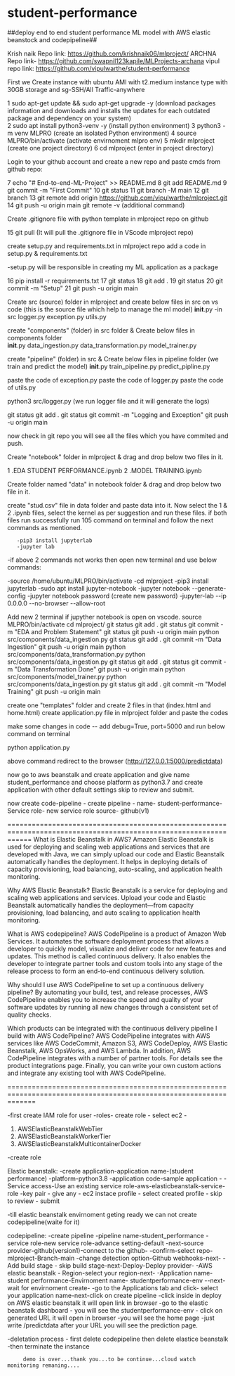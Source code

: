 # student-performance
##deploy end to end student performance ML model with AWS elastic beanstock and codepipeline##

Krish naik Repo link: https://github.com/krishnaik06/mlproject/
ARCHNA Repo link- https://github.com/swapnil123kapile/MLProjects-archana
vipul repo link:  https://github.com/vipulwarthe/student-performance

First we Create instance with ubuntu AMI with t2.medium instance type with 30GB storage and sg-SSH/All Traffic-anywhere 

   1   sudo apt-get update && sudo apt-get upgrade -y    (download packages information and downloads and installs the updates for each outdated package and dependency on 
       your system)  
   2   sudo apt install python3-venv -y          (install python environment)
   3   python3 -m venv MLPRO                     (create an isolated Python environment)
   4   source MLPRO/bin/activate                 (activate envirnoment mlpro env)
   5   mkdir mlproject                           (create one project directory)
   6   cd mlproject                              (enter in project directory)

Login to your github account and create a new repo and paste cmds from github repo:

   7   echo "# End-to-end-ML-Project" >> README.md
   8   git add README.md
   9   git commit -m "First Commit"
   10  git status
   11  git branch -M main
   12  git branch
   13  git remote add origin https://github.com/vipulwarthe/mlproject.git
   14  git push -u origin main
       git remote -v    (additional command)

Create .gitignore file with python template in mlproject repo on github

   15  git pull                     (It will pull the .gitignore file in VScode mlproject repo)

create setup.py and requirements.txt in mlproject repo add a code in setup.py & requirements.txt

-setup.py will be responsible in creating my ML application as a package

   16  pip install -r requirements.txt 
   17  git status
   18  git add .
   19  git status
   20  git commit -m "Setup"
   21  git push -u origin main


Create src (source) folder in mlproject and create below files in src on vs code  (this is the source file which help to manage the ml model)
__init__.py               -in src
logger.py
exception.py
utils.py

create "components" (folder) in src folder & Create below files in components folder  
  __init__.py
  data_ingestion.py
  data_transformation.py
  model_trainer.py

create "pipeline" (folder) in src & Create below files in pipeline folder  (we train and predict the model)
  __init__.py
  train_pipeline.py
  predict_pipline.py


paste the code of exception.py
paste the code of logger.py
paste the code of utils.py

python3 src/logger.py                (we run logger file and it will generate the logs)

git status
git add .
git status
git commit -m "Logging and Exception"
git push -u origin main

now check in git repo you will see all the files which you have commited and push.

Create "notebook" folder in mlproject & drag and drop below two files in it.

1 .EDA STUDENT PERFORMANCE.ipynb
2 .MODEL TRAINING.ipynb

Create folder named "data" in notebook folder & drag and drop below two file in it.

create "stud.csv" file in data folder and paste data into it.
Now select the 1 & 2 .ipynb files, select the kernel as per suggestion and run these files. if both files run successfully run 105 command on terminal and follow the next commands as mentioned.

       -pip3 install jupyterlab
       -jupyter lab

-if above 2 commands not works then open new terminal and use below commands:

-source /home/ubuntu/MLPRO/bin/activate
-cd mlproject
-pip3 install jupyterlab
-sudo apt install jupyter-notebook
-jupyter notebook --generate-config
-jupyter notebook password   (create new password)
-jupyter-lab --ip 0.0.0.0 --no-browser --allow-root  


Add new 2 terminal if jupyther notebook is open on vscode.
source MLPRO/bin/activate
cd mlproject/ 
git status
git add .
git status
git commit -m "EDA and Problem Statement"
git status
git push -u origin main
python src/components/data_ingestion.py
git status
git add .
git commit -m "Data Ingestion"
git push -u origin main
python src/components/data_transformation.py
python src/components/data_ingestion.py
git status
git add .
git status
git commit -m "Data Transformation Done"
git push -u origin main
python src/components/model_trainer.py 
python src/components/data_ingestion.py
git status
git add .
git commit -m "Model Training"
git push -u origin main

create one "templates" folder and create 2 files in that (index.html and home.html) 
create application.py file in mlproject folder and paste the codes
       
make some changes in code -- add debug=True, port=5000 and run below command on terminal

python application.py

above command redirect to the browser  (http://127.0.0.1:5000/predictdata)  

now go to aws beanstalk and create application and give name student_performance and choose platform as python3.7 and create application with other default settings skip to review and submit.

now create code-pipeline - create pipeline - name- student-performance- Service role- new service role
source- github(v1)

==================================================================================================================
What is Elastic Beanstalk in AWS?
Amazon Elastic Beanstalk is used for deploying and scaling web applications and services that are developed with Java, we can simply upload our code and Elastic Beanstalk automatically handles the deployment. It helps in deploying details of capacity provisioning, load balancing, auto-scaling, and application health monitoring.

Why AWS Elastic Beanstalk?
Elastic Beanstalk is a service for deploying and scaling web applications and services. Upload your code and Elastic Beanstalk automatically handles the deployment—from capacity provisioning, load balancing, and auto scaling to application health monitoring.

What is AWS codepipeline?
AWS CodePipeline is a product of Amazon Web Services. It automates the software deployment process that allows a developer to quickly model, visualize and deliver code for new features and updates. This method is called continuous delivery. It also enables the developer to integrate partner tools and custom tools into any stage of the release process to form an end-to-end continuous delivery solution.

Why should I use AWS CodePipeline to set up a continuous delivery pipeline?
By automating your build, test, and release processes, AWS CodePipeline enables you to increase the speed and quality of your software updates by running all new changes through a consistent set of quality checks.

Which products can be integrated with the continuous delivery pipeline I build with AWS CodePipeline?
AWS CodePipeline integrates with AWS services like AWS CodeCommit, Amazon S3, AWS CodeDeploy, AWS Elastic Beanstalk, AWS OpsWorks, and AWS Lambda. In addition, AWS CodePipeline integrates with a number of partner tools. For details see the product integrations page. Finally, you can write your own custom actions and integrate any existing tool with AWS CodePipeline. 

===================================================================================================================

-first create IAM role for user
-roles- create role - select ec2 - 

1) AWSElasticBeanstalkWebTier 
2) AWSElasticBeanstalkWorkerTier 
3) AWSElasticBeanstalkMulticontainerDocker

-create role

Elastic beanstalk: 
-create application-application name-(student performance)
-platform-python3.8
-application code-sample application -
-Service access-Use an existing service role-aws-elasticbeanstalk-service-role
-key pair - give any - ec2 instace profile - select created profile - skip to review - submit

-till elastic beanstalk envirnoment geting ready we can not create codepipeline(waite for it)

codepipeline:
-create pipeline -pipeline name-student_performance
-service role-new service role-advance setting-default
-next-source provider-github(version1)-connect to the github-
-confirm-select repo-mlproject-Branch-main
-change detection option-Github webhooks-next-
-Add build stage - skip build stage-next-Deploy-Deploy provider-
-AWS elastic beanstalk - Region-select your region-next-
-Application name-student performance-Envirnoment name- studentperformance-env --next- wait for envirnoment create-
-go to the Applications tab and click- select your application name-next-click on create pipeline
-click inside in deploy on AWS elastic beanstalk it will open link in browser
-go to the elastic beanstalk dashboard - you will see the studentperformance-env - click on generated URL it will open in browser
-you will see the home page -just write /predictdata after your URL you will see the prediction page.


-deletation process - first delete codepipeline then delete elastice beanstalk
-then terminate the instance

         demo is over...thank you...to be continue...cloud watch monitoring remaning....
